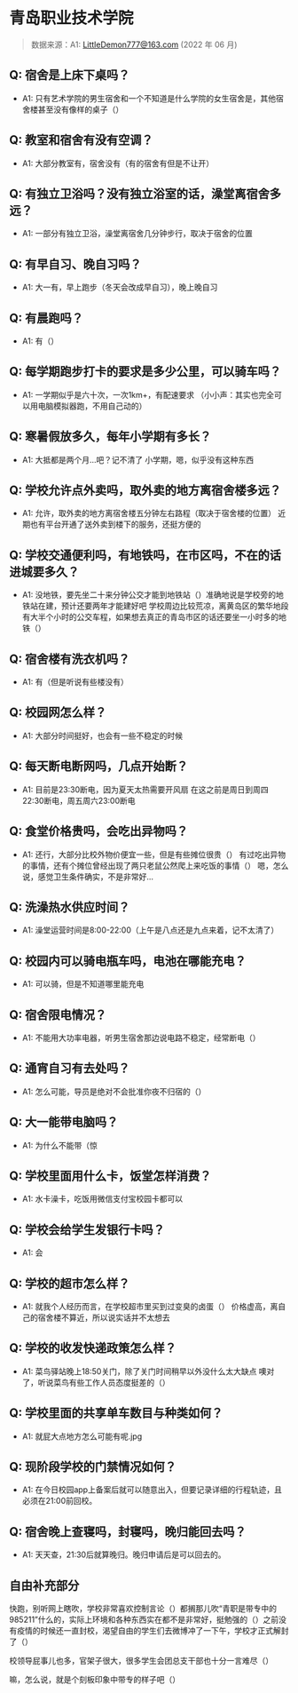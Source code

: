 # 青岛职业技术学院

> 数据来源：A1: LittleDemon777@163.com (2022 年 06 月)

## Q: 宿舍是上床下桌吗？

- A1: 只有艺术学院的男生宿舍和一个不知道是什么学院的女生宿舍是，其他宿舍楼甚至没有像样的桌子（）

## Q: 教室和宿舍有没有空调？

- A1: 大部分教室有，宿舍没有（有的宿舍有但是不让开）

## Q: 有独立卫浴吗？没有独立浴室的话，澡堂离宿舍多远？

- A1: 一部分有独立卫浴，澡堂离宿舍几分钟步行，取决于宿舍的位置

## Q: 有早自习、晚自习吗？

- A1: 大一有，早上跑步（冬天会改成早自习），晚上晚自习

## Q: 有晨跑吗？

- A1: 有（）

## Q: 每学期跑步打卡的要求是多少公里，可以骑车吗？

- A1: 一学期似乎是六十次，一次1km+，有配速要求
（小小声：其实也完全可以用电脑模拟器跑，不用自己动的）

## Q: 寒暑假放多久，每年小学期有多长？

- A1: 大抵都是两个月…吧？记不清了
小学期，嗯，似乎没有这种东西

## Q: 学校允许点外卖吗，取外卖的地方离宿舍楼多远？

- A1: 允许，取外卖的地方离宿舍楼五分钟左右路程（取决于宿舍楼的位置）
近期也有平台开通了送外卖到楼下的服务，还挺方便的

## Q: 学校交通便利吗，有地铁吗，在市区吗，不在的话进城要多久？

- A1: 没地铁，要先坐二十来分钟公交才能到地铁站（）准确地说是学校旁的地铁站在建，预计还要两年才能建好吧
学校周边比较荒凉，离黄岛区的繁华地段有大半个小时的公交车程，如果想去真正的青岛市区的话还要坐一小时多的地铁（）

## Q: 宿舍楼有洗衣机吗？

- A1: 有（但是听说有些楼没有）

## Q: 校园网怎么样？

- A1: 大部分时间挺好，也会有一些不稳定的时候

## Q: 每天断电断网吗，几点开始断？

- A1: 目前是23:30断电，因为夏天太热需要开风扇
在这之前是周日到周四22:30断电，周五周六23:00断电

## Q: 食堂价格贵吗，会吃出异物吗？

- A1: 还行，大部分比校外物价便宜一些，但是有些摊位很贵（）
有过吃出异物的事情，还有个摊位曾经出现了两只老鼠公然爬上来吃饭的事情（）
嗯，怎么说，感觉卫生条件确实，不是非常好…

## Q: 洗澡热水供应时间？

- A1: 澡堂运营时间是8:00-22:00（上午是八点还是九点来着，记不太清了）

## Q: 校园内可以骑电瓶车吗，电池在哪能充电？

- A1: 可以骑，但是不知道哪里能充电

## Q: 宿舍限电情况？

- A1: 不能用大功率电器，听男生宿舍那边说电路不稳定，经常断电（）

## Q: 通宵自习有去处吗？

- A1: 怎么可能，导员是绝对不会批准你夜不归宿的（）

## Q: 大一能带电脑吗？

- A1: 为什么不能带（惊

## Q: 学校里面用什么卡，饭堂怎样消费？

- A1: 水卡澡卡，吃饭用微信支付宝校园卡都可以

## Q: 学校会给学生发银行卡吗？

- A1: 会

## Q: 学校的超市怎么样？

- A1: 就我个人经历而言，在学校超市里买到过变臭的卤蛋（）
价格虚高，离自己的宿舍楼不算近，所以说实话并不太想去

## Q: 学校的收发快递政策怎么样？

- A1: 菜鸟驿站晚上18:50关门，除了关门时间稍早以外没什么太大缺点
噢对了，听说菜鸟有些工作人员态度挺差的（）

## Q: 学校里面的共享单车数目与种类如何？

- A1: 就屁大点地方怎么可能有呢.jpg

## Q: 现阶段学校的门禁情况如何？

- A1: 在今日校园app上备案后就可以随意出入，但要记录详细的行程轨迹，且必须在21:00前回校。

## Q: 宿舍晚上查寝吗，封寝吗，晚归能回去吗？

- A1: 天天查，21:30后就算晚归。晚归申请后是可以回去的。

## 自由补充部分

快跑，别听网上瞎吹，学校非常喜欢控制言论（）都搁那儿吹“青职是带专中的985211”什么的，实际上环境和各种东西实在都不是非常好，挺勉强的（）之前没有疫情的时候还一直封校，渴望自由的学生们去微博冲了一下午，学校才正式解封了（）

校领导屁事儿也多，官架子很大，很多学生会团总支干部也十分一言难尽（）

嘛，怎么说，就是个刻板印象中带专的样子吧（）